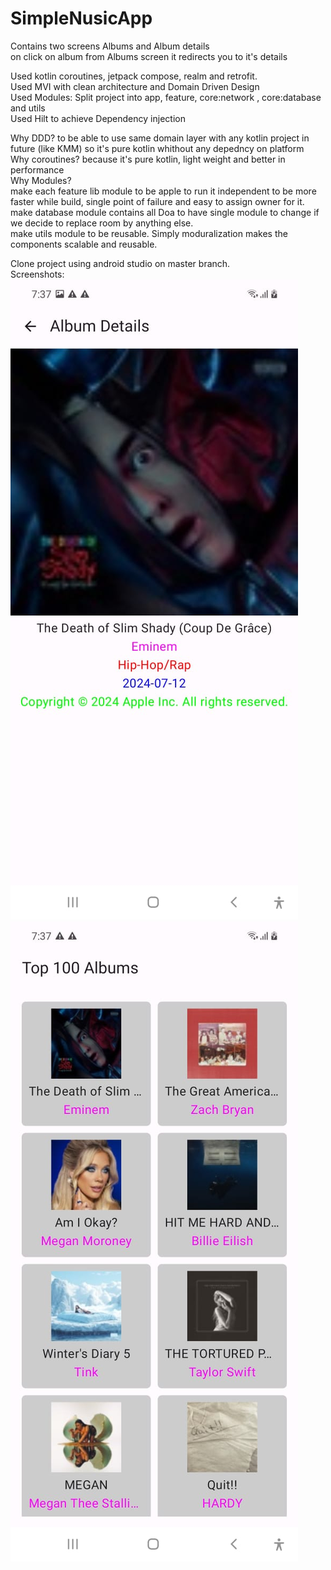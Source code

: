 # SimpleNusicApp
Contains two screens Albums and Album details</br>
on click on album from Albums screen it redirects you to it's details</br>

Used kotlin coroutines, jetpack compose, realm and retrofit.</br>
Used MVI with clean architecture and Domain Driven Design</br>
Used Modules: Split project into app, feature, core:network , core:database and utils </br>
Used Hilt to achieve Dependency injection</br>

Why DDD? to be able to use same domain layer with any kotlin project in future (like KMM) so it's pure kotlin whithout any depedncy on platform</br>
Why coroutines? because it's pure kotlin, light weight and better in performance </br>
Why Modules? </br>
make each feature lib module to be apple to run it independent to be more faster while build, single point of failure and easy to assign owner for it.</br>
make database module contains all Doa to have single module to change if we decide to replace room by anything else.</br>
make utils module to be reusable.
Simply moduralization makes the components scalable and reusable.

Clone project using android studio on master branch.</br>
Screenshots:</br>
![alt text](/home.jpeg?raw=true)
![alt text](/details.jpeg?raw=true)



